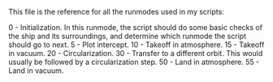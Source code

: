 This file is the reference for all the runmodes used in my scripts:

0 - Initialization.  In this runmode, the script should do some basic checks of the ship and its surroundings, and determine which runmode the script should go to next.
5 - Plot intercept.
10 - Takeoff in atmosphere.
15 - Takeoff in vacuum.
20 - Circularization.
30 - Transfer to a different orbit.  This would usually be followed by a circularization step.
50 - Land in atmosphere.
55 - Land in vacuum.
